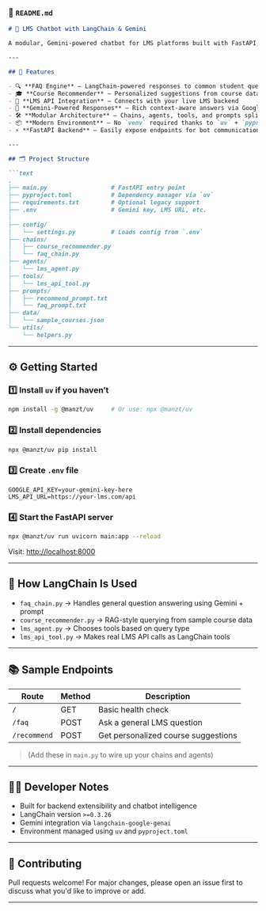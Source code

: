 
### 📘 `README.md`

```markdown
# 🧠 LMS Chatbot with LangChain & Gemini

A modular, Gemini-powered chatbot for LMS platforms built with FastAPI, LangChain, and modern Python tooling (`uv`). This bot answers FAQs, recommends personalized courses, and connects seamlessly to backend APIs and prompt templates.

---

## 🚀 Features

- 🔍 **FAQ Engine** – LangChain-powered responses to common student queries
- 🎓 **Course Recommender** – Personalized suggestions from course data
- 🔌 **LMS API Integration** – Connects with your live LMS backend
- 🧠 **Gemini-Powered Responses** – Rich context-aware answers via Google’s LLM
- 🛠️ **Modular Architecture** – Chains, agents, tools, and prompts split cleanly
- 📦 **Modern Environment** – No `venv` required thanks to `uv` + `pyproject.toml`
- ⚡ **FastAPI Backend** – Easily expose endpoints for bot communication

---

## 🗂️ Project Structure

```text
.
├── main.py                  # FastAPI entry point
├── pyproject.toml           # Dependency manager via `uv`
├── requirements.txt         # Optional legacy support
├── .env                     # Gemini key, LMS URL, etc.
│
├── config/
│   └── settings.py          # Loads config from `.env`
├── chains/
│   ├── course_recommender.py
│   └── faq_chain.py
├── agents/
│   └── lms_agent.py
├── tools/
│   └── lms_api_tool.py
├── prompts/
│   ├── recommend_prompt.txt
│   └── faq_prompt.txt
├── data/
│   └── sample_courses.json
└── utils/
    └── helpers.py
```

---

## ⚙️ Getting Started

### 1️⃣ Install `uv` if you haven’t

```bash
npm install -g @manzt/uv     # Or use: npx @manzt/uv
```

### 2️⃣ Install dependencies

```bash
npx @manzt/uv pip install
```

### 3️⃣ Create `.env` file

```env
GOOGLE_API_KEY=your-gemini-key-here
LMS_API_URL=https://your-lms.com/api
```

### 4️⃣ Start the FastAPI server

```bash
npx @manzt/uv run uvicorn main:app --reload
```

Visit: [http://localhost:8000](http://localhost:8000)

---

## 🧠 How LangChain Is Used

- `faq_chain.py` → Handles general question answering using Gemini + prompt
- `course_recommender.py` → RAG-style querying from sample course data
- `lms_agent.py` → Chooses tools based on query type
- `lms_api_tool.py` → Makes real LMS API calls as LangChain tools

---

## 📚 Sample Endpoints

| Route         | Method | Description                         |
|---------------|--------|-------------------------------------|
| `/`           | GET    | Basic health check                  |
| `/faq`        | POST   | Ask a general LMS question          |
| `/recommend`  | POST   | Get personalized course suggestions |

> (Add these in `main.py` to wire up your chains and agents)

---

## 👨‍💻 Developer Notes

- Built for backend extensibility and chatbot intelligence
- LangChain version `>=0.3.26`
- Gemini integration via `langchain-google-genai`
- Environment managed using `uv` and `pyproject.toml`

---

## 🤝 Contributing

Pull requests welcome! For major changes, please open an issue first to discuss what you'd like to improve or add.

---